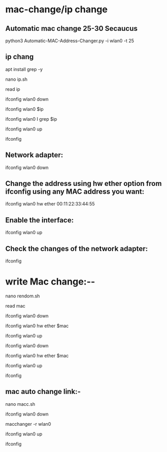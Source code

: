 # mac-change/ip change




## Automatic mac change 25-30 Secaucus


python3 Automatic-MAC-Address-Changer.py -i wlan0 -t 25




## ip chang

apt install grep -y

nano ip.sh

read ip

ifconfig wlan0 down

ifconfig wlan0 $ip

ifconfig wlan0 I grep $ip

ifconfig wlan0 up

ifconfig




## Network adapter:

ifconfig wlan0 down

## Change the address using hw ether option from ifconfig using any MAC address you want:

ifconfig wlan0 hw ether 00:11:22:33:44:55

## Enable the interface:

ifconfig wlan0 up

## Check the changes of the network adapter:

ifconfig


# write Mac change:--

nano rendom.sh




read mac

ifconfig wlan0 down

ifconfig wlan0 hw ether $mac

ifconfig wlan0 up


ifconfig wlan0 down

ifconfig wlan0 hw ether $mac

ifconfig wlan0 up

ifconfig



## mac auto change link:-

nano macc.sh

ifconfig wlan0 down

macchanger -r wlan0

ifconfig wlan0 up

ifconfig 


